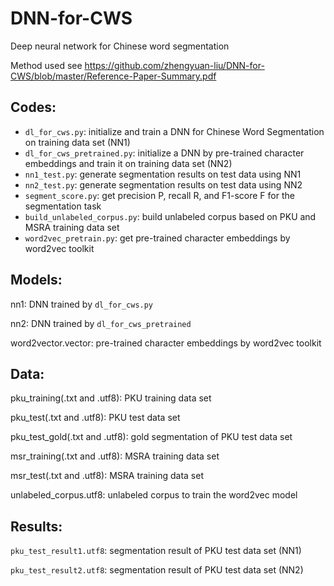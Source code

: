 # DNN-for-CWS
Deep neural network for Chinese word segmentation

Method used see https://github.com/zhengyuan-liu/DNN-for-CWS/blob/master/Reference-Paper-Summary.pdf

## Codes:
* `dl_for_cws.py`: initialize and train a DNN for Chinese Word Segmentation on training data set (NN1)
* `dl_for_cws_pretrained.py`: initialize a DNN by pre-trained character embeddings and train it on training data set (NN2)
* `nn1_test.py`: generate segmentation results on test data using NN1
* `nn2_test.py`: generate segmentation results on test data using NN2
* `segment_score.py`: get precision P, recall R, and F1-score F for the segmentation task
* `build_unlabeled_corpus.py`: build unlabeled corpus based on PKU and MSRA training data set
* `word2vec_pretrain.py`: get pre-trained character embeddings by word2vec toolkit

## Models:
nn1: DNN trained by `dl_for_cws.py`

nn2: DNN trained by `dl_for_cws_pretrained`

word2vector.vector: pre-trained character embeddings by word2vec toolkit

## Data:
pku_training(.txt and .utf8): PKU training data set

pku_test(.txt and .utf8): PKU test data set

pku_test_gold(.txt and .utf8): gold segmentation of PKU test data set

msr_training(.txt and .utf8): MSRA training data set

msr_test(.txt and .utf8): MSRA training data set

unlabeled_corpus.utf8: unlabeled corpus to train the word2vec model

## Results:
`pku_test_result1.utf8`: segmentation result of PKU test data set (NN1)

`pku_test_result2.utf8`: segmentation result of PKU test data set (NN2)
